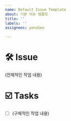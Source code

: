 ```yaml
---
name: Default Issue Template
about: 기본 이슈 템플릿
title: ''
labels: ''
assignees: yonaSeo

---
```


# 🛠️ Issue
(전체적인 작업 내용)
# ☑️ Tasks
- [ ] (구체적인 작업 내용)
